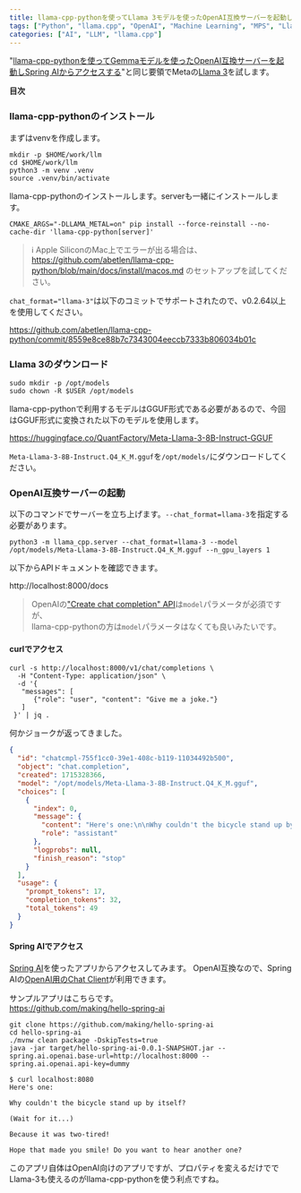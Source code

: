 ```yaml
---
title: llama-cpp-pythonを使ってLlama 3モデルを使ったOpenAI互換サーバーを起動しSpring AIからアクセスする
tags: ["Python", "llama.cpp", "OpenAI", "Machine Learning", "MPS", "Llama 3", "Spring AI"]
categories: ["AI", "LLM", "llama.cpp"]
---
```


"[llama-cpp-pythonを使ってGemmaモデルを使ったOpenAI互換サーバーを起動しSpring AIからアクセスする](/entries/778)"と同じ要領でMetaの[Llama 3](https://huggingface.co/meta-llama/Meta-Llama-3-8B)を試します。


**目次**
<!-- toc -->

### llama-cpp-pythonのインストール

まずはvenvを作成します。

```
mkdir -p $HOME/work/llm
cd $HOME/work/llm
python3 -m venv .venv
source .venv/bin/activate
```

llama-cpp-pythonのインストールします。serverも一緒にインストールします。

```
CMAKE_ARGS="-DLLAMA_METAL=on" pip install --force-reinstall --no-cache-dir 'llama-cpp-python[server]'
```

> ℹ️ Apple SiliconのMac上でエラーが出る場合は、 https://github.com/abetlen/llama-cpp-python/blob/main/docs/install/macos.md のセットアップを試してください。

`chat_format="llama-3"`は以下のコミットでサポートされたので、v0.2.64以上を使用してください。

https://github.com/abetlen/llama-cpp-python/commit/8559e8ce88b7c7343004eeccb7333b806034b01c

### Llama 3のダウンロード


```
sudo mkdir -p /opt/models
sudo chown -R $USER /opt/models
```

llama-cpp-pythonで利用するモデルはGGUF形式である必要があるので、今回はGGUF形式に変換された以下のモデルを使用します。

https://huggingface.co/QuantFactory/Meta-Llama-3-8B-Instruct-GGUF

`Meta-Llama-3-8B-Instruct.Q4_K_M.gguf`を`/opt/models/`にダウンロードしてください。

### OpenAI互換サーバーの起動

以下のコマンドでサーバーを立ち上げます。`--chat_format=llama-3`を指定する必要があります。

```
python3 -m llama_cpp.server --chat_format=llama-3 --model /opt/models/Meta-Llama-3-8B-Instruct.Q4_K_M.gguf --n_gpu_layers 1
```

以下からAPIドキュメントを確認できます。

http://localhost:8000/docs


> OpenAIの["Create chat completion" API](https://platform.openai.com/docs/api-reference/chat/create)は`model`パラメータが必須ですが、<br>
> llama-cpp-pythonの方は`model`パラメータはなくても良いみたいです。

#### curlでアクセス

```
curl -s http://localhost:8000/v1/chat/completions \
  -H "Content-Type: application/json" \
  -d '{
   "messages": [
      {"role": "user", "content": "Give me a joke."}
   ]
 }' | jq .
```

何かジョークが返ってきました。

```json
{
  "id": "chatcmpl-755f1cc0-39e1-408c-b119-11034492b500",
  "object": "chat.completion",
  "created": 1715328366,
  "model": "/opt/models/Meta-Llama-3-8B-Instruct.Q4_K_M.gguf",
  "choices": [
    {
      "index": 0,
      "message": {
        "content": "Here's one:\n\nWhy couldn't the bicycle stand up by itself?\n\n(Wait for it...)\n\nBecause it was two-tired!\n\nHope that made you laugh!",
        "role": "assistant"
      },
      "logprobs": null,
      "finish_reason": "stop"
    }
  ],
  "usage": {
    "prompt_tokens": 17,
    "completion_tokens": 32,
    "total_tokens": 49
  }
}
```

#### Spring AIでアクセス

[Spring AI](https://docs.spring.io/spring-ai/reference/index.html)を使ったアプリからアクセスしてみます。
OpenAI互換なので、Spring AIの[OpenAI用のChat Client](https://docs.spring.io/spring-ai/reference/api/clients/openai-chat.html)が利用できます。

サンプルアプリはこちらです。<br>
https://github.com/making/hello-spring-ai

```
git clone https://github.com/making/hello-spring-ai
cd hello-spring-ai
./mvnw clean package -DskipTests=true
java -jar target/hello-spring-ai-0.0.1-SNAPSHOT.jar --spring.ai.openai.base-url=http://localhost:8000 --spring.ai.openai.api-key=dummy
```


```
$ curl localhost:8080
Here's one:

Why couldn't the bicycle stand up by itself?

(Wait for it...)

Because it was two-tired!

Hope that made you smile! Do you want to hear another one?
```

このアプリ自体はOpenAI向けのアプリですが、プロパティを変えるだけででLlama-3も使えるのがllama-cpp-pythonを使う利点ですね。